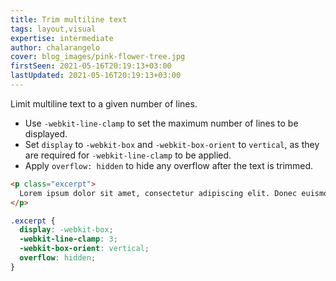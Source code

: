 ```yaml
---
title: Trim multiline text
tags: layout,visual
expertise: intermediate
author: chalarangelo
cover: blog_images/pink-flower-tree.jpg
firstSeen: 2021-05-16T20:19:13+03:00
lastUpdated: 2021-05-16T20:19:13+03:00
---
```


Limit multiline text to a given number of lines.

- Use `-webkit-line-clamp` to set the maximum number of lines to be displayed.
- Set `display` to `-webkit-box` and `-webkit-box-orient` to `vertical`, as they are required for `-webkit-line-clamp` to be applied.
- Apply `overflow: hidden` to hide any overflow after the text is trimmed.

```html
<p class="excerpt">
  Lorem ipsum dolor sit amet, consectetur adipiscing elit. Donec euismod enim eget ultricies sollicitudin. Nunc aliquam arcu arcu, non suscipit metus luctus id. Aliquam sodales turpis ipsum, in vehicula dui tempor sit amet. Nullam quis urna erat. Pellentesque mattis dolor purus. Aliquam nisl urna, tempor a euismod a, placerat in mauris. Phasellus neque quam, dapibus quis nunc at, feugiat suscipit tortor. Duis vel posuere dolor. Phasellus risus erat, lobortis et mi vel, viverra faucibus lectus. Etiam ut posuere sapien. Nulla ultrices dui turpis, interdum consectetur urna tempus at.
</p>
```

```css
.excerpt {
  display: -webkit-box;
  -webkit-line-clamp: 3;
  -webkit-box-orient: vertical;
  overflow: hidden;
}
```
